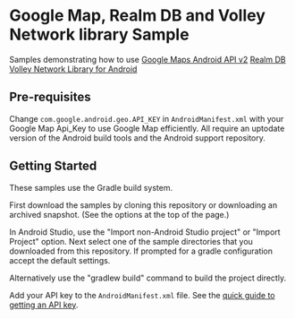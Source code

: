 Google Map, Realm DB and Volley Network library Sample
===================================

Samples demonstrating how to use
[Google Maps Android API v2](https://developers.google.com/maps/documentation/android/)
[Realm DB](https://realm.io)
[Volley Network Library for Android](https://developer.android.com/training/volley/)

Pre-requisites
--------------

Change `com.google.android.geo.API_KEY` in `AndroidManifest.xml` with your Google Map Api_Key to use Google Map efficiently.
All require an uptodate version of the Android build tools and the Android support repository.

Getting Started
---------------

These samples use the Gradle build system.

First download the samples by cloning this repository or downloading an archived
snapshot. (See the options at the top of the page.)

In Android Studio, use the "Import non-Android Studio project" or
"Import Project" option. Next select one of the sample directories that you downloaded from this
repository.
If prompted for a gradle configuration accept the default settings.

Alternatively use the "gradlew build" command to build the project directly.

Add your API key to the `AndroidManifest.xml` file.
See the [quick guide to getting an API key](https://developers.google.com/maps/documentation/android-api/signup).